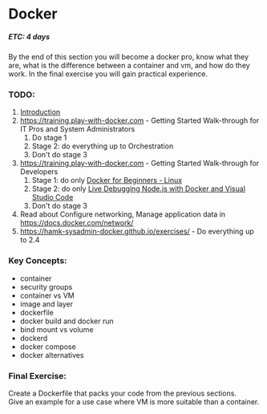 # Docker
##### ETC: 4 days
By the end of this section you will become a docker pro, know what they are, 
what is the difference between a container and vm, and how do they work. 
In the final exercise you will gain practical experience.

### TODO:
1. [Introduction](https://www.freecodecamp.org/news/a-beginner-friendly-introduction-to-containers-vms-and-docker-79a9e3e119b/)
2. https://training.play-with-docker.com - Getting Started Walk-through for IT Pros and System Administrators
    1. Do stage 1
    2. Stage 2: do everything up to Orchestration
    3. Don't do stage 3
3. https://training.play-with-docker.com - Getting Started Walk-through for Developers
    1. Stage 1: do only [Docker for Beginners - Linux](https://training.play-with-docker.com/beginner-linux/)
    2. Stage 2: do only [Live Debugging Node.js with Docker and Visual Studio Code](https://training.play-with-docker.com/nodejs-live-debugging/)
    3. Don't do stage 3
4. Read about Configure networking, Manage application data in https://docs.docker.com/network/
5. https://hamk-sysadmin-docker.github.io/exercises/ - Do everything up to 2.4
### Key Concepts:
-   container
-   security groups
-   container vs VM
-   image and layer
-   dockerfile
-   docker build and docker run
-   bind mount vs volume
-   dockerd
-   docker compose
-   docker alternatives

### Final Exercise:
Create a Dockerfile that packs your code from the previous sections.<br>
Give an example for a use case where VM is more suitable than a container.
